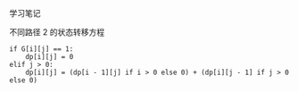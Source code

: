 学习笔记

不同路径 2 的状态转移方程
```
if G[i][j] == 1:
    dp[i][j] = 0
elif j > 0:
    dp[i][j] = (dp[i - 1][j] if i > 0 else 0) + (dp[i][j - 1] if j > 0 else 0)
```
